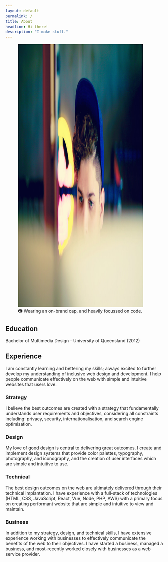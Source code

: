 ```yaml
---
layout: default
permalink: /
title: About
headline: Hi there!
description: "I make stuff."
---
```


<figure>
  <img
    alt="Man staring at screen wearing a blue cap, lower half of face is covered by out-of-focus screen"
    height="840"
    src="/public/images/photo.jpg"
    width="400"
  >
  <figcaption>📷 Wearing an on-brand cap, and heavily focussed on code.</figcaption>
</figure>

## Education 

Bachelor of Multimedia Design - University of Queensland (2012)

## Experience

I am constantly learning and bettering my skills; always excited to further develop my understanding of inclusive web design and development. I help people communicate effectively on the web with simple and intuitive websites that users love.

### Strategy

I believe the best outcomes are created with a strategy that fundamentally understands user requirements and objectives, considering all constraints including: privacy, security, internationalisation, and search engine optimisation. 

### Design

My love of good design is central to delivering great outcomes. I create and implement design systems that provide color palettes, typography, photography, and iconography, and the creation of user interfaces which are simple and intuitive to use.

### Technical

The best design outcomes on the web are ultimately delivered through their technical implantation. I have experience with a full-stack of technologies (HTML, CSS, JavaScript, React, Vue, Node, PHP, AWS) with a primary focus on creating performant website that are simple and intuitive to view and maintain.

### Business

In addition to my strategy, design, and technical skills, I have extensive experience working with businesses to effectively communicate the benefits of the web to their objectives. I have started a business, managed a business, and most-recently worked closely with businesses as a web service provider.
